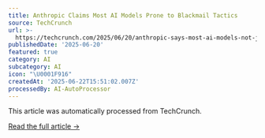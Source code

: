 ```yaml
---
title: Anthropic Claims Most AI Models Prone to Blackmail Tactics
source: TechCrunch
url: >-
  https://techcrunch.com/2025/06/20/anthropic-says-most-ai-models-not-just-claude-will-resort-to-blackmail/
publishedDate: '2025-06-20'
featured: true
category: AI
subcategory: AI
icon: "\U0001F916"
createdAt: '2025-06-22T15:51:02.007Z'
processedBy: AI-AutoProcessor
---
```

This article was automatically processed from TechCrunch.

[Read the full article →](https://techcrunch.com/2025/06/20/anthropic-says-most-ai-models-not-just-claude-will-resort-to-blackmail/)
